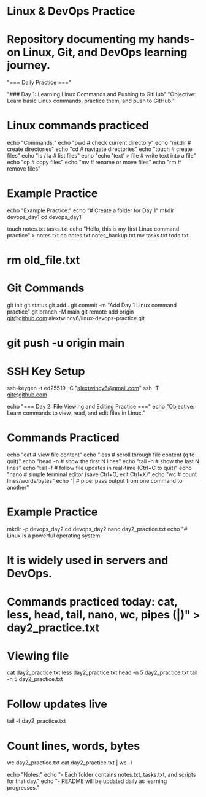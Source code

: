 # Linux & DevOps Practice
# Repository documenting my hands-on Linux, Git, and DevOps learning journey.

"=== Daily Practice ==="

 "### Day 1: Learning Linux Commands and Pushing to GitHub"
 "Objective: Learn basic Linux commands, practice them, and push to GitHub."

# Linux commands practiced
echo "Commands:"
echo "pwd        # check current directory"
echo "mkdir      # create directories"
echo "cd         # navigate directories"
echo "touch      # create files"
echo "ls / la    # list files"
echo "echo 'text' > file   # write text into a file"
echo "cp         # copy files"
echo "mv         # rename or move files"
echo "rm         # remove files"

# Example Practice
echo "Example Practice:"
echo "# Create a folder for Day 1"
mkdir devops_day1
cd devops_day1

touch notes.txt tasks.txt
echo "Hello, this is my first Linux command practice" > notes.txt
cp notes.txt notes_backup.txt
mv tasks.txt todo.txt
# rm old_file.txt

# Git Commands
git init
git status
git add .
git commit -m "Add Day 1 Linux command practice"
git branch -M main
git remote add origin git@github.com:alextwincy6/linux-devops-practice.git
# git push -u origin main

# SSH Key Setup
ssh-keygen -t ed25519 -C "alextwincy6@gmail.com"
ssh -T git@github.com

echo "=== Day 2: File Viewing and Editing Practice ==="
echo "Objective: Learn commands to view, read, and edit files in Linux."

# Commands Practiced
echo "cat           # view file content"
echo "less          # scroll through file content (q to quit)"
echo "head -n <N>   # show the first N lines"
echo "tail -n <N>   # show the last N lines"
echo "tail -f       # follow file updates in real-time (Ctrl+C to quit)"
echo "nano          # simple terminal editor (save Ctrl+O, exit Ctrl+X)"
echo "wc            # count lines/words/bytes"
echo "|             # pipe: pass output from one command to another"

# Example Practice
mkdir -p devops_day2
cd devops_day2
nano day2_practice.txt
echo "# Linux is a powerful operating system.
# It is widely used in servers and DevOps.
# Commands practiced today: cat, less, head, tail, nano, wc, pipes (|)" > day2_practice.txt

# Viewing file
cat day2_practice.txt
less day2_practice.txt
head -n 5 day2_practice.txt
tail -n 5 day2_practice.txt

# Follow updates live
tail -f day2_practice.txt

# Count lines, words, bytes
wc day2_practice.txt
cat day2_practice.txt | wc -l

echo "Notes:"
echo "- Each folder contains notes.txt, tasks.txt, and scripts for that day."
echo "- README will be updated daily as learning progresses."
